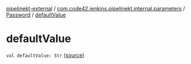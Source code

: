 [pipelinekt-external](../../index.md) / [com.code42.jenkins.pipelinekt.internal.parameters](../index.md) / [Password](index.md) / [defaultValue](./default-value.md)

# defaultValue

`val defaultValue: Str` [(source)](https://github.com/code42/pipelinekt/tree/master/internal/src/main/kotlin/com/code42/jenkins/pipelinekt/internal/parameters/Password.kt#L8)
